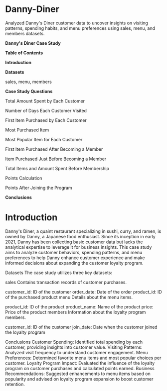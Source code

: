 # Danny-Diner
Analyzed Danny's Diner customer data to uncover insights on visiting patterns, spending habits, and menu preferences using sales, menu, and members datasets.

**Danny's Diner Case Study**

**Table of Contents**

**Introduction**

**Datasets**

sales,
menu,
members

**Case Study Questions**

Total Amount Spent by Each Customer

Number of Days Each Customer Visited

First Item Purchased by Each Customer

Most Purchased Item

Most Popular Item for Each Customer

First Item Purchased After Becoming a Member

Item Purchased Just Before Becoming a Member

Total Items and Amount Spent Before Membership

Points Calculation

Points After Joining the Program

**Conclusions**

# **Introduction**
Danny's Diner, a quaint restaurant specializing in sushi, curry, and ramen, is owned by Danny, a Japanese food enthusiast. Since its inception in early 2021, Danny has been collecting basic customer data but lacks the analytical expertise to leverage it for business insights. This case study aims to analyze customer behaviors, spending patterns, and menu preferences to help Danny enhance customer experience and make informed decisions about expanding the customer loyalty program.

Datasets
The case study utilizes three key datasets:

sales
Contains transaction records of customer purchases.

customer_id: ID of the customer
order_date: Date of the order
product_id: ID of the purchased product
menu
Details about the menu items.

product_id: ID of the product
product_name: Name of the product
price: Price of the product
members
Information about the loyalty program members.

customer_id: ID of the customer
join_date: Date when the customer joined the loyalty program

Conclusions
Customer Spending: Identified total spending by each customer, providing insights into customer value.
Visiting Patterns: Analyzed visit frequency to understand customer engagement.
Menu Preferences: Determined favorite menu items and most popular choices per customer.
Loyalty Program Impact: Evaluated the influence of the loyalty program on customer purchases and calculated points earned.
Business Recommendations: Suggested enhancements to menu items based on popularity and advised on loyalty program expansion to boost customer retention.
